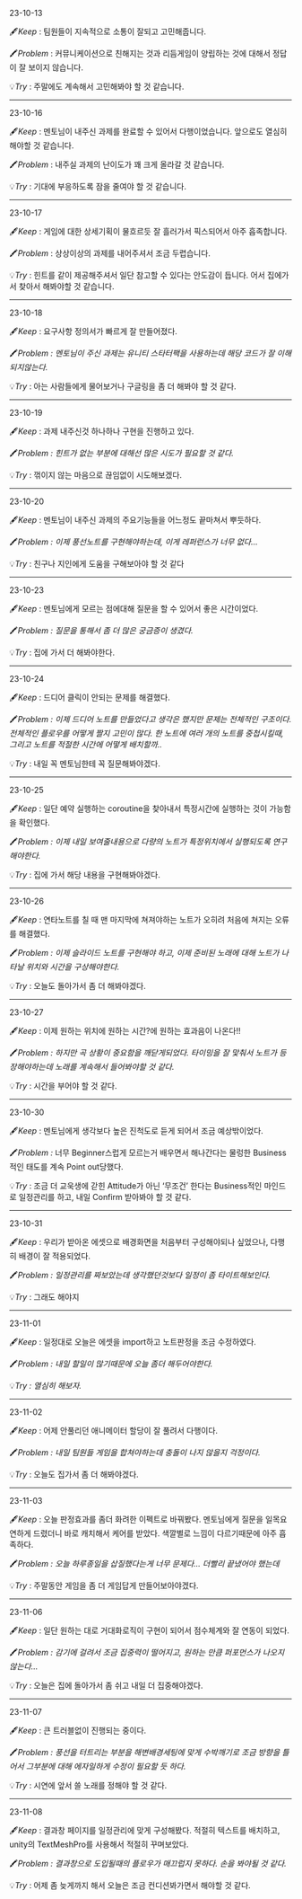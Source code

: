 23-10-13


🖋️*Keep* : 팀원들이 지속적으로 소통이 잘되고 고민해줍니다.

🖍️*Problem* : 커뮤니케이션으로 친해지는 것과 리듬게임이 양립하는 것에 대해서 정답이 잘 보이지 않습니다. 

💡*Try* : 주말에도 계속해서 고민해봐야 할 것 같습니다.

----
23-10-16

🖋️*Keep* : 멘토님이 내주신 과제를 완료할 수 있어서 다행이었습니다. 앞으로도 열심히 해야할 것 같습니다.

🖍️*Problem* : 내주실 과제의 난이도가 꽤 크게 올라갈 것 같습니다.

💡*Try* : 기대에 부응하도록 잠을 줄여야 할 것 같습니다.

----
23-10-17

🖋️*Keep* : 게임에 대한 상세기획이 물흐르듯 잘 흘러가서 픽스되어서 아주 흡족합니다.

🖍️*Problem* : 상상이상의 과제를 내어주셔서 조금 두렵습니다.

💡*Try* : 힌트를 같이 제공해주셔서 일단 참고할 수 있다는 안도감이 듭니다. 어서 집에가서 찾아서 해봐야할 것 같습니다.

----
23-10-18

🖋️*Keep* : 요구사항 정의서가 빠르게 잘 만들어졌다.

🖍️*Problem : 멘토님이 주신 과제는 유니티 스타터팩을 사용하는데 해당 코드가 잘 이해되지않는다.*

💡*Try* : 아는 사람들에게 물어보거나 구글링을 좀 더 해봐야 할 것 같다.

----
23-10-19

🖋️*Keep* : 과제 내주신것 하나하나 구현을 진행하고 있다.

🖍️*Problem : 힌트가 없는 부분에 대해선 많은 시도가 필요할 것 같다.* 

💡*Try* : 꺾이지 않는 마음으로 끊임없이 시도해보겠다.

----
23-10-20

🖋️*Keep* : 멘토님이 내주신 과제의 주요기능들을 어느정도 끝마쳐서 뿌듯하다.

🖍️*Problem : 이제 풍선노트를 구현해야하는데, 이게 레퍼런스가 너무 없다…* 

💡*Try* : 친구나 지인에게 도움을 구해보아야 할 것 같다

----
23-10-23

🖋️*Keep* : 멘토님에게 모르는 점에대해 질문을 할 수 있어서 좋은 시간이었다.

🖍️*Problem : 질문을 통해서 좀 더 많은 궁금증이 생겼다.*

💡*Try* : 집에 가서 더 해봐야한다.

----
23-10-24

🖋️*Keep* : 드디어 클릭이 안되는 문제를 해결했다.

🖍️*Problem : 이제 드디어 노트를 만들었다고 생각은 했지만 문제는 전체적인 구조이다. 전체적인 플로우를 어떻게 짤지 고민이 많다. 한 노트에 여러 개의 노트를 중첩시킬때, 그리고 노트를 적절한 시간에 어떻게 배치할까..*

💡*Try* : 내일 꼭 멘토님한테 꼭 질문해봐야겠다.

----
23-10-25

🖋️*Keep* : 일단 예약 실행하는 coroutine을 찾아내서 특정시간에 실행하는 것이 가능함을 확인했다.

🖍️*Problem : 이제 내일 보여줄내용으로 다량의 노트가 특정위치에서 실행되도록 연구해야한다.*

💡*Try* : 집에 가서 해당 내용을 구현해봐야겠다.

----
23-10-26

🖋️*Keep* : 연타노트를 칠 때 맨 마지막에 쳐져야하는 노트가 오히려 처음에 쳐지는 오류를 해결했다.

🖍️*Problem : 이제 슬라이드 노트를 구현해야 하고, 이제 준비된 노래에 대해 노트가 나타날 위치와 시간을 구상해야한다.*

💡*Try* : 오늘도 돌아가서 좀 더 해봐야겠다.

----
23-10-27

🖋️*Keep* : 이제 원하는 위치에 원하는 시간?에 원하는 효과음이 나온다!! 

🖍️*Problem : 하지만 곡 상황이 중요함을 깨닫게되었다. 타이밍을 잘 맟춰서 노트가 등장해야하는데 노래를 계속해서 들어봐야할 것 같다.*

💡*Try* : 시간을 부어야 할 것 같다.

----
23-10-30

🖋️*Keep* : 멘토님에게 생각보다 높은 진척도로 듣게 되어서 조금 예상밖이었다.

🖍️*Problem :* 너무 Beginner스럽게 모르는거 배우면서 해나간다는 물렁한 Business적인 태도를 계속 Point out당했다. 

💡*Try* : 조금 더 교욱생에 갇힌 Attitude가 아닌 ‘무조건’ 한다는 Business적인 마인드로 일정관리를 하고, 내일 Confirm 받아봐야 할 것 같다.

----
23-10-31

🖋️*Keep* : 우리가 받아온 에셋으로 배경화면을 처음부터 구성해야되나 싶었으나, 다행히 배경이 잘 적용되었다.

🖍️*Problem : 일정관리를 짜보았는데 생각했던것보다 일정이 좀 타이트해보인다.*

💡*Try* : 그래도 해야지

----
23-11-01

🖋️*Keep* : 일정대로 오늘은 에셋을 import하고 노트판정을 조금 수정하였다.

🖍️*Problem : 내일 할일이 많기때문에 오늘 좀더 해두어야한다.*

💡*Try : 열심히 해보자.*

___
23-11-02

🖋️*Keep* : 어제 안풀리던 애니메이터 할당이 잘 풀려서 다행이다.

🖍️*Problem : 내일 팀원들 게임을 합쳐야하는데 충돌이 나지 않을지 걱정이다.*

💡*Try* : 오늘도 집가서 좀 더 해봐야겠다.

----
23-11-03

🖋️*Keep* : 오늘 판정효과를 좀더 화려한 이펙트로 바꿔봤다. 멘토님에게 질문을 일목요연하게 드렸더니 바로 캐치해서 케어를 받았다. 색깔별로 느낌이 다르기때문에 아주 흡족하다.

🖍️*Problem : 오늘 하루종일을 삽질했다는게 너무 문제다… 더빨리 끝냈어야 했는데*

💡*Try* : 주말동안 게임을 좀 더 게임답게 만들어보아야겠다.

----
23-11-06

🖋️*Keep* : 일단 원하는 대로 거대화로직이 구현이 되어서 점수체계와 잘 연동이 되었다.

🖍️*Problem : 감기에 걸려서 조금 집중력이 떨어지고, 원하는 만큼 퍼포먼스가 나오지 않는다…*

💡*Try* : 오늘은 집에 돌아가서 좀 쉬고 내일 더 집중해야겠다.

----
23-11-07

🖋️*Keep* : 큰 트러블없이 진행되는 중이다.

🖍️*Problem : 풍선을 터트리는 부분을 해변배경세팅에 맞게 수박깨기로 조금 방향을 틀어서 그부분에 대해 에자일하게 수정이 필요할 듯 하다.*

💡*Try* : 시연에 앞서 쓸 노래를 정해야 할 것 같다.

----
23-11-08

🖋️*Keep* : 결과창 페이지를 일정관리에 맞게 구성해봤다. 적절히 텍스트를 배치하고, unity의 TextMeshPro를 사용해서 적절히 꾸며보았다.

🖍️*Problem : 결과창으로 도입될때의 플로우가 매끄럽지 못하다. 손을 봐야될 것 같다.*

💡*Try* : 어제 좀 늦게까지 해서 오늘은 조금 컨디션봐가면서 해야할 것 같다.
